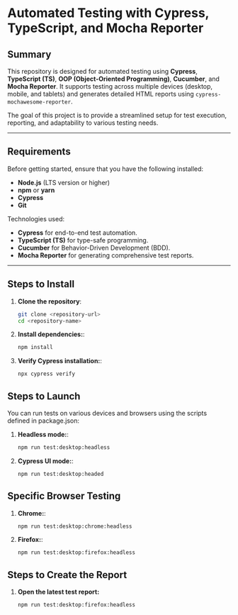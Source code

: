 # Automated Testing with Cypress, TypeScript, and Mocha Reporter

## Summary
This repository is designed for automated testing using **Cypress**, **TypeScript (TS)**, **OOP (Object-Oriented Programming)**, **Cucumber**, and **Mocha Reporter**. It supports testing across multiple devices (desktop, mobile, and tablets) and generates detailed HTML reports using `cypress-mochawesome-reporter`.

The goal of this project is to provide a streamlined setup for test execution, reporting, and adaptability to various testing needs.

---

## Requirements
Before getting started, ensure that you have the following installed:
- **Node.js** (LTS version or higher)
- **npm** or **yarn**
- **Cypress**
- **Git**

Technologies used:
- **Cypress** for end-to-end test automation.
- **TypeScript (TS)** for type-safe programming.
- **Cucumber** for Behavior-Driven Development (BDD).
- **Mocha Reporter** for generating comprehensive test reports.

---

## Steps to Install
1. **Clone the repository**:
   ```bash
   git clone <repository-url>
   cd <repository-name>

2. **Install dependencies:**:
   ```bash
   npm install
3. **Verify Cypress installation:**:
   ```bash
   npx cypress verify


## Steps to Launch

You can run tests on various devices and browsers using the scripts defined in package.json:
1. **Headless mode:**:
   ```bash
   npm run test:desktop:headless

2. **Cypress UI mode:**:
   ```bash
   npm run test:desktop:headed

## Specific Browser Testing

1. **Chrome:**:
   ```bash
   npm run test:desktop:chrome:headless

2. **Firefox:**:
   ```bash
   npm run test:desktop:firefox:headless

## Steps to Create the Report

1.  **Open the latest test report:**
    ```bash
    npm run test:desktop:firefox:headless
